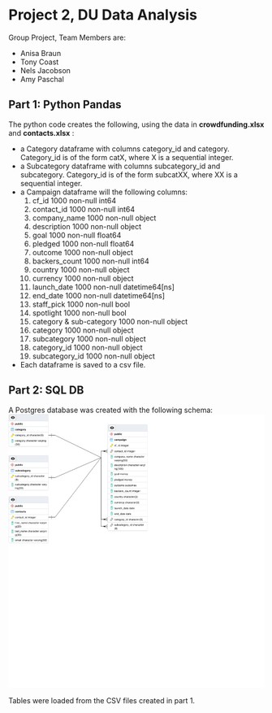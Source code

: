 # Project 2, DU Data Analysis
Group Project, Team Members are:
* Anisa Braun
* Tony Coast
* Nels Jacobson
* Amy Paschal

## Part 1: Python Pandas
The python code creates the following, using the data in **crowdfunding.xlsx** and **contacts.xlsx** :
* a Category dataframe with columns category_id and category. Category_id is of the form catX, where X is a sequential integer.
* a Subcategory dataframe with columns subcategory_id and subcategory. Category_id is of the form subcatXX, where XX is a sequential integer.
* a Campaign dataframe will the following columns:
  1.   cf_id                    1000 non-null   int64
  2.   contact_id               1000 non-null   int64
  3.   company_name             1000 non-null   object
    4.   description              1000 non-null   object
  5.   goal                     1000 non-null   float64
  6.   pledged                  1000 non-null   float64
  7.   outcome                  1000 non-null   object
  8.   backers_count            1000 non-null   int64
  9.   country                  1000 non-null   object
  10.   currency                 1000 non-null   object
  11.  launch_date              1000 non-null   datetime64[ns]
  12.  end_date                 1000 non-null   datetime64[ns]
  13.  staff_pick               1000 non-null   bool
  14.  spotlight                1000 non-null   bool
  15.  category & sub-category  1000 non-null   object
  16.  category                 1000 non-null   object
  17.  subcategory              1000 non-null   object
  18.  category_id              1000 non-null   object
  19.  subcategory_id           1000 non-null   object
* Each dataframe is saved to a csv file.

## Part 2: SQL DB
A Postgres database was created with the following schema:
![Schema Diagram](SQLDB/crowdfunding_db_schema_ERD.png)

Tables were loaded from the CSV files created in part 1.


